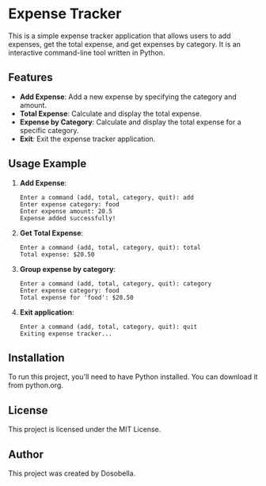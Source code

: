 
# Expense Tracker

This is a simple expense tracker application that allows users to add expenses, get the total expense, and get expenses by category. It is an interactive command-line tool written in Python.

## Features

- **Add Expense**: Add a new expense by specifying the category and amount.
- **Total Expense**: Calculate and display the total expense.
- **Expense by Category**: Calculate and display the total expense for a specific category.
- **Exit**: Exit the expense tracker application.

## Usage Example

1. **Add Expense**:
   ```plaintext
   Enter a command (add, total, category, quit): add
   Enter expense category: food
   Enter expense amount: 20.5
   Expense added successfully!
2. **Get Total Expense**:
    ```plaintext
    Enter a command (add, total, category, quit): total
    Total expense: $20.50

3. **Group expense by category**:
    ```plaintext
    Enter a command (add, total, category, quit): category
    Enter expense category: food
    Total expense for 'food': $20.50

4. **Exit application**:
   ```plaintext
   Enter a command (add, total, category, quit): quit
   Exiting expense tracker...
## Installation
To run this project, you'll need to have Python installed. You can download it from python.org.

## License
This project is licensed under the MIT License.

## Author
This project was created by Dosobella.
